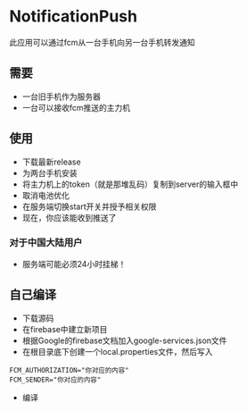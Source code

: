 # NotificationPush
此应用可以通过fcm从一台手机向另一台手机转发通知

## 需要
* 一台旧手机作为服务器
* 一台可以接收fcm推送的主力机

## 使用
* 下载最新release
* 为两台手机安装
* 将主力机上的token（就是那堆乱码）复制到server的输入框中
* 取消电池优化
* 在服务端切换start开关并授予相关权限
* 现在，你应该能收到推送了

### 对于中国大陆用户
* 服务端可能必须24小时挂梯！

## 自己编译
* 下载源码
* 在firebase中建立新项目
* 根据Google的firebase文档加入google-services.json文件
* 在根目录底下创建一个local.properties文件，然后写入
```
FCM_AUTHORIZATION="你对应的内容"
FCM_SENDER="你对应的内容"
```
* 编译